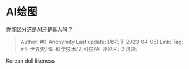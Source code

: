 # AI绘图
[你能区分这是AI还是真人吗？](https://www.zhihu.com/question/593784685/answer/2969540366)

> Author: #0-Anonymity
> Last update: [发布于 2023-04-05]
> Link:
> Tag: #4-世界史/4E-科学技术/2-科技/AI
> 评论区:
> 泛讨论:

Korean doll likeness
